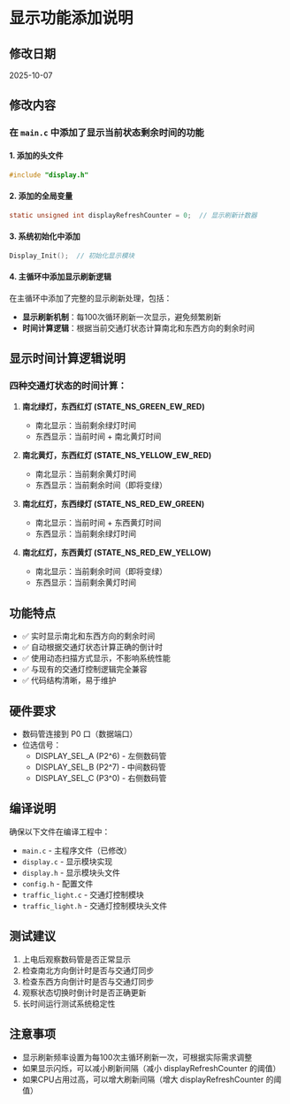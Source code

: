 # 显示功能添加说明

## 修改日期
2025-10-07

## 修改内容

### 在 `main.c` 中添加了显示当前状态剩余时间的功能

#### 1. 添加的头文件
```c
#include "display.h"
```

#### 2. 添加的全局变量
```c
static unsigned int displayRefreshCounter = 0;  // 显示刷新计数器
```

#### 3. 系统初始化中添加
```c
Display_Init();  // 初始化显示模块
```

#### 4. 主循环中添加显示刷新逻辑
在主循环中添加了完整的显示刷新处理，包括：

- **显示刷新机制**：每100次循环刷新一次显示，避免频繁刷新
- **时间计算逻辑**：根据当前交通灯状态计算南北和东西方向的剩余时间

## 显示时间计算逻辑说明

### 四种交通灯状态的时间计算：

1. **南北绿灯，东西红灯 (STATE_NS_GREEN_EW_RED)**
   - 南北显示：当前剩余绿灯时间
   - 东西显示：当前时间 + 南北黄灯时间

2. **南北黄灯，东西红灯 (STATE_NS_YELLOW_EW_RED)**
   - 南北显示：当前剩余黄灯时间
   - 东西显示：当前剩余时间（即将变绿）

3. **南北红灯，东西绿灯 (STATE_NS_RED_EW_GREEN)**
   - 南北显示：当前时间 + 东西黄灯时间
   - 东西显示：当前剩余绿灯时间

4. **南北红灯，东西黄灯 (STATE_NS_RED_EW_YELLOW)**
   - 南北显示：当前剩余时间（即将变绿）
   - 东西显示：当前剩余黄灯时间

## 功能特点

- ✅ 实时显示南北和东西方向的剩余时间
- ✅ 自动根据交通灯状态计算正确的倒计时
- ✅ 使用动态扫描方式显示，不影响系统性能
- ✅ 与现有的交通灯控制逻辑完全兼容
- ✅ 代码结构清晰，易于维护

## 硬件要求

- 数码管连接到 P0 口（数据端口）
- 位选信号：
  - DISPLAY_SEL_A (P2^6) - 左侧数码管
  - DISPLAY_SEL_B (P2^7) - 中间数码管
  - DISPLAY_SEL_C (P3^0) - 右侧数码管

## 编译说明

确保以下文件在编译工程中：
- `main.c` - 主程序文件（已修改）
- `display.c` - 显示模块实现
- `display.h` - 显示模块头文件
- `config.h` - 配置文件
- `traffic_light.c` - 交通灯控制模块
- `traffic_light.h` - 交通灯控制模块头文件

## 测试建议

1. 上电后观察数码管是否正常显示
2. 检查南北方向倒计时是否与交通灯同步
3. 检查东西方向倒计时是否与交通灯同步
4. 观察状态切换时倒计时是否正确更新
5. 长时间运行测试系统稳定性

## 注意事项

- 显示刷新频率设置为每100次主循环刷新一次，可根据实际需求调整
- 如果显示闪烁，可以减小刷新间隔（减小 displayRefreshCounter 的阈值）
- 如果CPU占用过高，可以增大刷新间隔（增大 displayRefreshCounter 的阈值）
